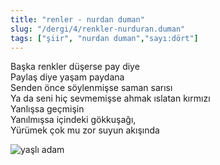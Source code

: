 ```yaml
---
title: "renler - nurdan duman"
slug: "/dergi/4/renkler-nurduran.duman"
tags: ["şiir", "nurdan duman","sayı:dört"]
---
```

Başka renkler düşerse pay diye  
Paylaş diye yaşam paydana\
Senden önce söylenmişse saman sarısı\
Ya da seni hiç sevmemişse ahmak ıslatan kırmızı\
Yanlışsa geçmişin\
Yanılmışsa içindeki gökkuşağı,\
Yürümek çok mu zor suyun akışında

![yaşlı adam](/img/4.18.jpg)